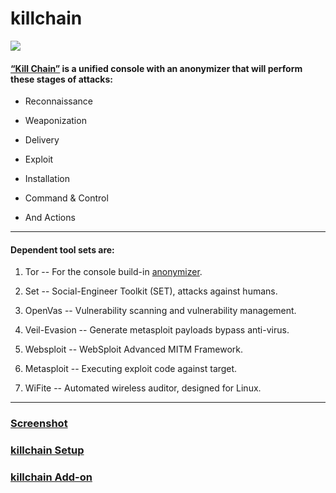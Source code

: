 # killchain

![](https://img.shields.io/badge/killchain-python-blue.svg)

#### [“Kill Chain”](https://github.com/ruped24/killchain/wiki/What-is-Kill-Chain%3F) is a unified console with an anonymizer that will perform these stages of attacks:

* Reconnaissance

* Weaponization

* Delivery

* Exploit

* Installation

* Command & Control 

* And Actions

___

#### Dependent tool sets are: ##

1)  Tor -- For the console build-in [anonymizer](https://github.com/ruped24/toriptables2).

2)  Set -- Social-Engineer Toolkit (SET), attacks against humans.

3)  OpenVas --  Vulnerability scanning and vulnerability management.

4)  Veil-Evasion -- Generate metasploit payloads bypass anti-virus.

5)  Websploit -- WebSploit Advanced MITM Framework.

6)  Metasploit -- Executing exploit code against target.

7)  WiFite -- Automated wireless auditor, designed for Linux.

___

### [Screenshot](https://drive.google.com/open?id=0B79r4wTVj-CZYTUxMlRLdmN2RGM)

### [killchain Setup](https://github.com/ruped24/killchain/wiki/Kill-Chain-Setup)

### [killchain Add-on](https://github.com/ruped24/tor_ip_switcher)

